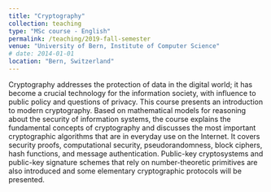 ```yaml
---
title: "Cryptography"
collection: teaching
type: "MSc course - English"
permalink: /teaching/2019-fall-semester
venue: "University of Bern, Institute of Computer Science"
# date: 2014-01-01
location: "Bern, Switzerland"
---
```


Cryptography addresses the protection of data in the digital world; it has become a crucial technology for the information society, with influence to public policy and questions of privacy. This course presents an introduction to modern cryptography. Based on mathematical models for reasoning about the security of information systems, the course explains the fundamental concepts of cryptography and discusses the most important cryptographic algorithms that are in everyday use on the Internet. It covers security proofs, computational security, pseudorandomness, block ciphers, hash functions, and message authentication. Public-key cryptosystems and public-key signature schemes that rely on number-theoretic primitives are also introduced and some elementary cryptographic protocols will be presented.